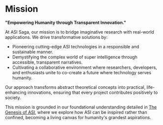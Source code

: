 # Mission

**"Empowering Humanity through Transparent Innovation."**

At ASI Saga, our mission is to bridge imaginative research with real-world applications. We drive transformative solutions by:

- Pioneering cutting-edge ASI technologies in a responsible and sustainable manner.
- Demystifying the complex world of super intelligence through accessible, transparent narratives.
- Cultivating a collaborative environment where researchers, developers, and enthusiasts unite to co-create a future where technology serves humanity.

Our approach transforms abstract theoretical concepts into practical, life-enhancing innovations, ensuring that every project contributes positively to society.

This mission is grounded in our foundational understanding detailed in [The Genesis of ASI](Philosophy/Genesis.md), where we explore how ASI can be inspired rather than confined, becoming a living canvas for humanity's grandest aspirations.
